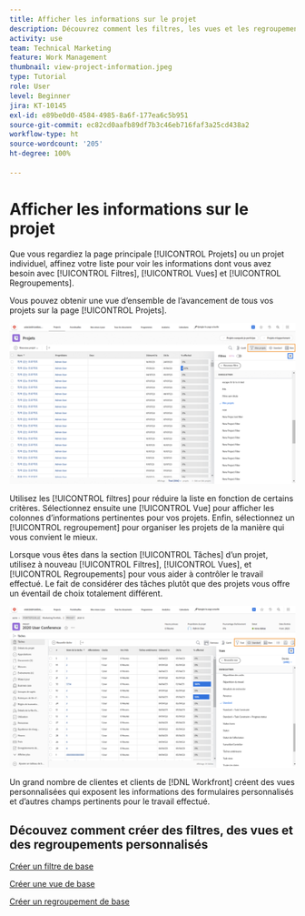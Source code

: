 ```yaml
---
title: Afficher les informations sur le projet
description: Découvrez comment les filtres, les vues et les regroupements peuvent rendre les informations du projet facilement visibles pour vous aider à gérer les projets.
activity: use
team: Technical Marketing
feature: Work Management
thumbnail: view-project-information.jpeg
type: Tutorial
role: User
level: Beginner
jira: KT-10145
exl-id: e89be0d0-4584-4985-8a6f-177ea6c5b951
source-git-commit: ec82cd0aafb89df7b3c46eb716faf3a25cd438a2
workflow-type: ht
source-wordcount: '205'
ht-degree: 100%

---
```


# Afficher les informations sur le projet

Que vous regardiez la page principale [!UICONTROL Projets] ou un projet individuel, affinez votre liste pour voir les informations dont vous avez besoin avec [!UICONTROL Filtres], [!UICONTROL Vues] et [!UICONTROL Regroupements].

Vous pouvez obtenir une vue d’ensemble de l’avancement de tous vos projets sur la page [!UICONTROL Projets].

![Page du projet avec affichage des filtres](assets/planner-fund-project-page-fvg-copy.png)

Utilisez les [!UICONTROL filtres] pour réduire la liste en fonction de certains critères. Sélectionnez ensuite une [!UICONTROL Vue] pour afficher les colonnes d’informations pertinentes pour vos projets. Enfin, sélectionnez un [!UICONTROL regroupement] pour organiser les projets de la manière qui vous convient le mieux.

Lorsque vous êtes dans la section [!UICONTROL Tâches] d’un projet, utilisez à nouveau [!UICONTROL Filtres], [!UICONTROL Vues], et [!UICONTROL Regroupements] pour vous aider à contrôler le travail effectué. Le fait de considérer des tâches plutôt que des projets vous offre un éventail de choix totalement différent.

![Liste des tâches du projet avec des vues](assets/planner-fund-task-list-fvg.png)

Un grand nombre de clientes et clients de [!DNL Workfront] créent des vues personnalisées qui exposent les informations des formulaires personnalisés et d’autres champs pertinents pour le travail effectué.

## Découvez comment créer des filtres, des vues et des regroupements personnalisés

[Créer un filtre de base](https://experienceleague.adobe.com/docs/workfront-learn/tutorials-workfront/reporting/basic-reporting/create-a-basic-filter.html?lang=fr)

[Créer une vue de base](https://experienceleague.adobe.com/docs/workfront-learn/tutorials-workfront/reporting/basic-reporting/create-a-basic-view.html?lang=fr)

[Créer un regroupement de base](https://experienceleague.adobe.com/docs/workfront-learn/tutorials-workfront/reporting/basic-reporting/create-a-basic-grouping.html?lang=fr)
